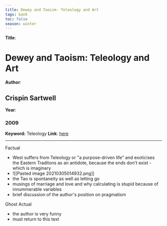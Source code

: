 ```yaml
---
title: Dewey and Taoism- Teleology and Art
tags: bank
toc: false
season: winter
---
```



**Title**: 
# Dewey and Taoism: Teleology and Art
**Author**: 
## Crispin Sartwell
**Year**: 
### 2009
**Keyword:** Teleology
**Link**:  [here](https://www.jstor.org/stable/40263703?Search=yes&resultItemClick=true&searchText=https%3A%2F%2Fwww.jstor.org%2Fstable%2F40263703%3Fseq%3D1&searchUri=%2Faction%2FdoBasicSearch%3FQuery%3Dhttps%253A%252F%252Fwww.jstor.org%252Fstable%252F40263703%253Fseq%253D1%26filter%3D&ab_segments=0%2Fbasic_expensive_solr_cloud%2Fcontrol&refreqid=fastly-default%3A321c6e9f70b187fd3537df4d50cc2803&seq=11#metadata_info_tab_contents)

--------------------------------------

Factual

* West suffers from Teleology or "a purpose-driven life" and exoticises the Eastern Traditons as an antidote, because the ends don't exist -which is imaginary
* ![[Pasted image 20210305014932.png]]
* the Tao is spontaneity as well as letting go
* musings of marriage and love and why calculating is stupid because of innummerable variables
* brief discussion of the author's position on pragmatism

Ghost Actual
* the author is very funny
* must return to this text